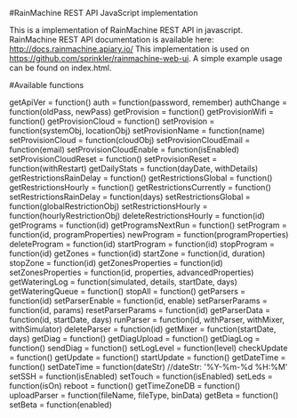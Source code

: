 #RainMachine REST API JavaScript implementation

This is a implementation of RainMachine REST API in javascript. RainMachine REST API documentation is available here: http://docs.rainmachine.apiary.io/
This implementation is used on https://github.com/sprinkler/rainmachine-web-ui.
A simple example usage can be found on index.html.

#Available functions

getApiVer = function()
auth = function(password, remember)
authChange = function(oldPass, newPass)
getProvision = function()
getProvisionWifi = function()
getProvisionCloud = function()
setProvision = function(systemObj, locationObj)
setProvisionName = function(name)
setProvisionCloud = function(cloudObj)
setProvisionCloudEmail = function(email)
setProvisionCloudEnable = function(isEnabled)
setProvisionCloudReset = function()
setProvisionReset = function(withRestart)
getDailyStats = function(dayDate, withDetails)
getRestrictionsRainDelay = function()
getRestrictionsGlobal = function()
getRestrictionsHourly = function()
getRestrictionsCurrently = function()
setRestrictionsRainDelay = function(days)
setRestrictionsGlobal = function(globalRestrictionObj)
setRestrictionsHourly = function(hourlyRestrictionObj)
deleteRestrictionsHourly = function(id)
getPrograms = function(id)
getProgramsNextRun = function()
setProgram = function(id, programProperties)
newProgram = function(programProperties)
deleteProgram = function(id)
startProgram = function(id)
stopProgram = function(id)
getZones = function(id)
startZone = function(id, duration)
stopZone = function(id)
getZonesProperties = function(id)
setZonesProperties = function(id, properties, advancedProperties)
getWateringLog = function(simulated, details, startDate, days)
getWateringQueue = function()
stopAll = function()
getParsers = function(id)
setParserEnable = function(id, enable)
setParserParams = function(id, params)
resetParserParams = function(id)
getParserData = function(id, startDate, days)
runParser = function(id, withParser, withMixer, withSimulator)
deleteParser = function(id)
getMixer = function(startDate, days)
getDiag = function()
getDiagUpload = function()
getDiagLog = function()
sendDiag = function()
setLogLevel = function(level)
checkUpdate = function()
getUpdate = function()
startUpdate = function()
getDateTime = function()
setDateTime = function(dateStr) //dateStr: '%Y-%m-%d %H:%M'
setSSH = function(isEnabled)
setTouch = function(isEnabled)
setLeds = function(isOn)
reboot = function()
getTimeZoneDB = function()
uploadParser = function(fileName, fileType, binData)
getBeta = function()
setBeta = function(enabled)
